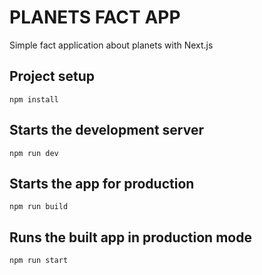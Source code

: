 # PLANETS FACT APP

Simple fact application about planets with Next.js

## Project setup
```
npm install
```

## Starts the development server
```
npm run dev
```

## Starts the app for production
```
npm run build
```

## Runs the built app in production mode
```
npm run start
```
